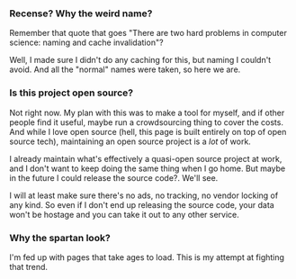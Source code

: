 ### Recense? Why the weird name?
Remember that quote that goes "There are two hard problems in computer science: naming and cache
invalidation"?

Well, I made sure I didn't do any caching for this, but naming I couldn't avoid. And all the "normal" names
were taken, so here we are.

### Is this project open source?
Not right now. My plan with this was to make a tool for myself, and if other people find it useful, maybe run
a crowdsourcing thing to cover the costs. And while I love open source (hell, this page is built entirely on
top of open source tech), maintaining an open source project is a *lot* of work. 

I already maintain what's effectively a quasi-open source project at work, and I don't want to keep doing the
same thing when I go home. But maybe in the future I could release the source code?. We'll see.

I will at least make sure there's no ads, no tracking, no vendor locking of any kind. So even if I don't end
up releasing the source code, your data won't be hostage and you can take it out to any other service.

### Why the spartan look?
I'm fed up with pages that take ages to load. This is my attempt at fighting that trend.
